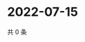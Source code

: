 # 2022-07-15

共 0 条

<!-- BEGIN WEIBO -->
<!-- 最后更新时间 Fri Jul 15 2022 08:33:55 GMT+0800 (China Standard Time) -->

<!-- END WEIBO -->
